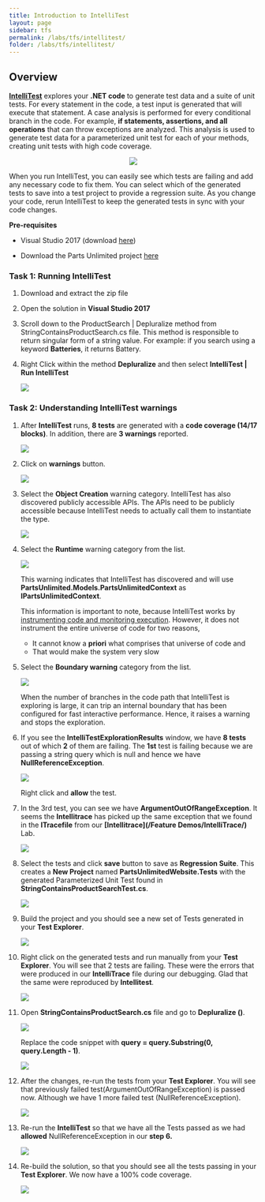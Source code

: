 ```yaml
---
title: Introduction to IntelliTest
layout: page    
sidebar: tfs
permalink: /labs/tfs/intellitest/
folder: /labs/tfs/intellitest/
---
```


## Overview

**[IntelliTest](https://msdn.microsoft.com/en-IN/library/dn823749.aspx)** explores your **.NET code** to generate test data and a suite of unit tests. For every statement in the code, a test input is generated that will execute that statement.
A case analysis is performed for every conditional branch in the code. For example, **if statements, assertions, and all operations** that can throw exceptions are analyzed. This 
analysis is used to generate test data for a parameterized unit test for each of your methods, creating unit tests with high code coverage.
<p align="center">
<img src="media/logo.png">
</p>

When you run IntelliTest, you can easily see which tests are failing and add any necessary code to fix them. You can select which of the generated tests to save into a test project to provide a regression suite. As you change your code, rerun IntelliTest to keep the generated tests in sync with your code changes.

**Pre-requisites**

- Visual Studio 2017 (download [here](https://www.visualstudio.com/vs/visual-studio-2017-rc/))

- Download the Parts Unlimited project [here](https://github.com/Microsoft/PartsUnlimited/tree/aspnet45)


### Task 1: Running IntelliTest

1. Download and extract the zip file

2. Open the solution in **Visual Studio 2017**

3. Scroll down to the ProductSearch | Depluralize method from StringContainsProductSearch.cs file. This method is responsible to return singular form of a string value. For example: if you search using a keyword **Batteries**, it returns Battery.

 
4. Right Click within the method **Depluralize** and then select **IntelliTest | Run IntelliTest**

   <img src="media/1.png">


### Task 2: Understanding IntelliTest warnings

1. After **IntelliTest** runs, **8 tests** are generated with a **code coverage (14/17 blocks)**. In addition, there are **3 warnings** reported.

   <img src="media/2.png">

2. Click on **warnings** button.

   <img src="media/3.png">

3. Select the **Object Creation** warning category. IntelliTest has also discovered publicly accessible APIs. The APIs need to be publicly accessible because IntelliTest needs to actually call them to instantiate the type. 

   <img src="media/4.png">

4. Select the **Runtime** warning category from the list.

   <img src="media/5.png">

   This warning indicates that IntelliTest has discovered and will use **PartsUnlimited.Models.PartsUnlimitedContext** as **IPartsUnlimitedContext**.

   This information is important to note, because IntelliTest works by [instrumenting code and monitoring execution](https://blogs.msdn.microsoft.com/visualstudioalm/2014/12/11/smart-unit-tests-a-mental-model/). However, it does not instrument the entire universe of code for two reasons,
  
   - It cannot know a **priori** what comprises that universe of code and
   - That would make the system very slow

5. Select the **Boundary warning** category from the list.

   <img src="media/6.png">

   When the number of branches in the code path that IntelliTest is exploring is large, it can trip an internal boundary that has been  configured for fast interactive performance. Hence, it raises a warning and stops the exploration.


6. If you see the **IntelliTestExplorationResults** window, we have **8 tests** out of which **2** of them are failing. The **1st** test is failing because we are passing a string query which is null and hence we have **NullReferenceException**.
    
   <img src="media/7.png">

   Right click and **allow** the test.

7. In the 3rd test, you can see we have **ArgumentOutOfRangeException**. It seems the **Intellitrace**  has picked up the same exception that we found in the **ITracefile** from our **[Intellitrace](/Feature Demos/IntelliTrace/)** Lab.

   <img src="media/8.png"> 


8. Select the tests and click **save** button to save as **Regression Suite**. This creates a **New Project** named **PartsUnlimitedWebsite.Tests** with the generated Parameterized Unit Test found in **StringContainsProductSearchTest.cs**.

   <img src="media/9.png">

9. Build the project and you should see a new set of Tests generated in your **Test Explorer**.

   <img src="media/10.png"> 

10. Right click on the generated tests and run manually from your **Test Explorer**. You will see that 2 tests are failing. These were the errors that were produced in our **IntelliTrace** file during our debugging. Glad that the same were reproduced by **Intellitest**.

    <img src="media/11.png">

11. Open **StringContainsProductSearch.cs** file and go to **Depluralize ()**. 

    <img src="media/12.png">

    Replace the code snippet with **query = query.Substring(0, query.Length - 1)**.

    <img src="media/13.png"> 

12. After the changes, re-run the tests from your **Test Explorer**. You will see that previously failed test(ArgumentOutOfRangeException) is passed now. Although we have 1 more failed test (NullReferenceException).

    <img src="media/14.png">

13. Re-run the **IntelliTest** so that we have all the Tests passed as we had **allowed** NullReferenceException in our **step 6.**

    <img src="media/15.png">

14. Re-build the solution, so that you should see all the tests passing in your **Test Explorer**. We now have a 100% code coverage.

    <img src="media/16.png">
 




